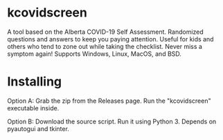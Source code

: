# kcovidscreen
A tool based on the Alberta COVID-19 Self Assessment.
Randomized questions and answers to keep you paying attention.
Useful for kids and others who tend to zone out while taking the checklist.
Never miss a symptom again! Supports Windows, Linux, MacOS, and BSD. 

# Installing
Option A: Grab the zip from the Releases page. Run the "kcovidscreen" executable inside.

Option B: Download the source script. Run it using Python 3. Depends on pyautogui and tkinter.
